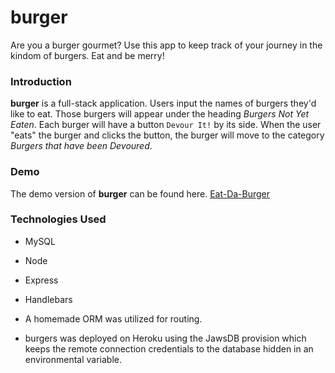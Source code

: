 # burger

Are you a burger gourmet? Use this app to keep track of your journey in the kindom of burgers.
Eat and be merry!

### Introduction
**burger** is a full-stack application. Users input the names of burgers they'd like to eat. Those burgers will appear under the heading _Burgers Not Yet Eaten_. Each burger will have a button `Devour It!` by its side. When the user "eats" the burger and clicks the button, the burger will move to the category _Burgers that have been Devoured_.

### Demo
The demo version of **burger** can be found here. [Eat-Da-Burger](https://morning-dawn-84971.herokuapp.com/)

### Technologies Used

*  MySQL
*  Node
*  Express
*  Handlebars

*  A homemade ORM was utilized for routing.
*  burgers was deployed on Heroku using the JawsDB provision which keeps the remote connection credentials to the database hidden in an environmental variable.
